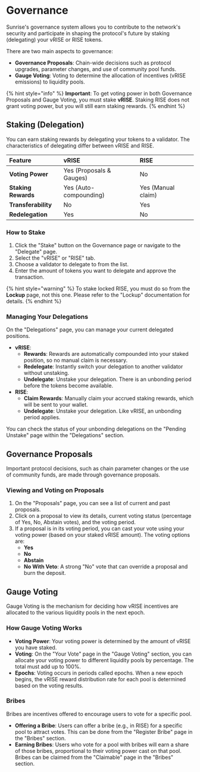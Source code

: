 # Governance

Sunrise's governance system allows you to contribute to the network's security and participate in shaping the protocol's future by staking (delegating) your vRISE or RISE tokens.

There are two main aspects to governance:

- **Governance Proposals**: Chain-wide decisions such as protocol upgrades, parameter changes, and use of community pool funds.
- **Gauge Voting**: Voting to determine the allocation of incentives (vRISE emissions) to liquidity pools.

{% hint style="info" %}
**Important**: To get voting power in both Governance Proposals and Gauge Voting, you must stake **vRISE**. Staking RISE does not grant voting power, but you will still earn staking rewards.
{% endhint %}

## Staking (Delegation)

You can earn staking rewards by delegating your tokens to a validator. The characteristics of delegating differ between vRISE and RISE.

| Feature | vRISE | RISE |
| :--- | :--- | :--- |
| **Voting Power** | Yes (Proposals & Gauges) | No |
| **Staking Rewards** | Yes (Auto-compounding) | Yes (Manual claim) |
| **Transferability** | No | Yes |
| **Redelegation** | Yes | No |

### How to Stake

1. Click the "Stake" button on the Governance page or navigate to the "Delegate" page.
2. Select the "vRISE" or "RISE" tab.
3. Choose a validator to delegate to from the list.
4. Enter the amount of tokens you want to delegate and approve the transaction.

{% hint style="warning" %}
To stake locked RISE, you must do so from the **Lockup** page, not this one. Please refer to the "Lockup" documentation for details.
{% endhint %}

### Managing Your Delegations

On the "Delegations" page, you can manage your current delegated positions.

- **vRISE**:
  - **Rewards**: Rewards are automatically compounded into your staked position, so no manual claim is necessary.
  - **Redelegate**: Instantly switch your delegation to another validator without unstaking.
  - **Undelegate**: Unstake your delegation. There is an unbonding period before the tokens become available.
- **RISE**:
  - **Claim Rewards**: Manually claim your accrued staking rewards, which will be sent to your wallet.
  - **Undelegate**: Unstake your delegation. Like vRISE, an unbonding period applies.

You can check the status of your unbonding delegations on the "Pending Unstake" page within the "Delegations" section.

## Governance Proposals

Important protocol decisions, such as chain parameter changes or the use of community funds, are made through governance proposals.

### Viewing and Voting on Proposals

1. On the "Proposals" page, you can see a list of current and past proposals.
2. Click on a proposal to view its details, current voting status (percentage of Yes, No, Abstain votes), and the voting period.
3. If a proposal is in its voting period, you can cast your vote using your voting power (based on your staked vRISE amount). The voting options are:
    - **Yes**
    - **No**
    - **Abstain**
    - **No With Veto**: A strong "No" vote that can override a proposal and burn the deposit.

## Gauge Voting

Gauge Voting is the mechanism for deciding how vRISE incentives are allocated to the various liquidity pools in the next epoch.

### How Gauge Voting Works

- **Voting Power**: Your voting power is determined by the amount of vRISE you have staked.
- **Voting**: On the "Your Vote" page in the "Gauge Voting" section, you can allocate your voting power to different liquidity pools by percentage. The total must add up to 100%.
- **Epochs**: Voting occurs in periods called epochs. When a new epoch begins, the vRISE reward distribution rate for each pool is determined based on the voting results.

### Bribes

Bribes are incentives offered to encourage users to vote for a specific pool.

- **Offering a Bribe**: Users can offer a bribe (e.g., in RISE) for a specific pool to attract votes. This can be done from the "Register Bribe" page in the "Bribes" section.
- **Earning Bribes**: Users who vote for a pool with bribes will earn a share of those bribes, proportional to their voting power cast on that pool. Bribes can be claimed from the "Claimable" page in the "Bribes" section.
